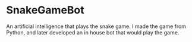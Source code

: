 # SnakeGameBot
An artificial intelligence that plays the snake game. I made the game from Python, and later developed an in house bot that would play the game.
